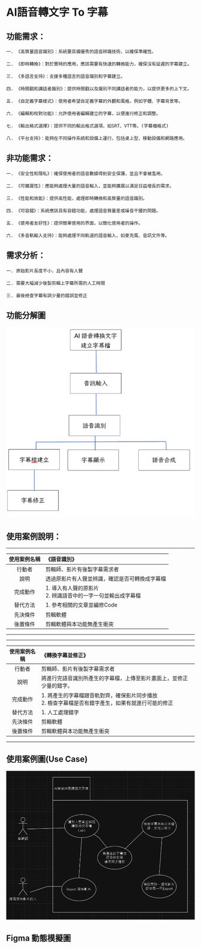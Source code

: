 # AI語音轉文字 To 字幕

## 功能需求：
```
一. 《高質量語音識別》：系統要具備優秀的語音辨識技術，以確保準確性。

二. 《即時轉換》：對於實時的應用，應該需要有快速的轉換能力，確保沒有延遲的字幕建立。

三. 《多語言支持》：支援多種語言的語音識別和字幕建立。

四. 《時間戳和講話者識別》：提供時間戳以及識別不同講話者的能力，以提供更多的上下文。

五. 《自定義字幕樣式》：使用者希望自定義字幕的外觀和風格，例如字體、字幕背景等。

六. 《編輯和校對功能》：允許使用者編輯建立的字幕，以便進行修正和調整。

七. 《輸出格式選擇》：提供不同的輸出格式選項，如SRT、VTT等。(字幕檔格式)

八. 《平台支持》：能夠在不同操作系統和設備上運行，包括桌上型、移動設備和網路應用。
```

## 非功能需求：
```
一. 《安全性和隱私》：確保使用者的語音數據得到安全保護，並且不會被濫用。

二. 《可擴展性》：應能夠處理大量的語音輸入，並能夠擴展以滿足日益增長的需求。

三. 《性能和效能》：提供高性能，處理即時轉換和高質量的語音識別。

四. 《可容錯》：系統應該具有容錯功能，處理語音質量差或噪音干擾的問題。

五. 《使用者友好性》：提供簡單使用的界面，以簡化使用者的操作。

六. 《多音軌輸入支持》：能夠處理不同軌道的語音輸入，如麥克風、音訊文件等。
```

## 需求分析：
```
一. 原始影片長度不小，且內容有人聲

二. 需要大幅減少後製剪輯上字幕所需的人工時間

三. 最後檢查字幕有誤少量的錯誤並修正
```

## 功能分解圖
![image](Function.png 'image')

## 使用案例說明：
---
|使用案例名稱|**《語音識別》**|
|:---:|:----------------------------|
|行動者|剪輯師、影片有後製字幕需求者|
|說明|透過原影片有人聲並辨識，確認是否可轉換成字幕檔|
|完成動作|1.	導入有人聲的原影片<br>2. 辨識語音中的一字一句並輸出成字幕檔|
|替代方法|1. 參考相關的文章並編修Code|
|先決條件|剪輯軟體|
|後置條件|剪輯軟體與本功能無產生衝突|
---

---
|使用案例名稱|**《轉換字幕並修正》**|
|:---:|:----------------------------|
|行動者|剪輯師、影片有後製字幕需求者|
|說明|將進行完語音識別所產生的字幕檔，上傳至影片畫面上，並修正少量的錯字。|
|完成動作|1.	將產生的字幕檔跟音軌對齊，確保影片同步播放<br>2. 檢查字幕檔是否有錯字產生，如果有就進行可能的修正|
|替代方法|1. 人工處理錯字|
|先決條件|剪輯軟體|
|後置條件|剪輯軟體與本功能無產生衝突|
---

## 使用案例圖(Use Case)
![image](UseCase.png 'image')


## Figma 動態模擬圖
